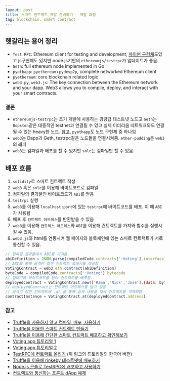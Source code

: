 ```yaml
---
layout: post
title: 스마트 컨트랙트 개발 준비하기 - 개발 과정
tag: blockchain, smart contract
---
```


## 헷갈리는 용어 정리
- `Test RPC`: Ethereum client for testing and development, [파이썬 구현체](https://github.com/pipermerriam/eth-testrpc)도있고 js구현체도 있지만 node.js기반의 `ethereumjs/testrpc`가 업데이트가 좋음.
- `Geth`: full ethereum node implemented in Go
- `pyethapp`: `pyethereum`+`pydevp2p`, complete networked Ethereum client
- `pyethereum`: core blockchain related logic
- `web3.py`, `web3.js`: The key connection between the Ethereum network and your dapp. Web3 allows you to compile, deploy, and interact with your smart contracts.

### 결론
- `ethereumjs-testrpc`는 초기 개발에 사용하는 경량급 테스트넷 노드고 `Geth`는 `Ropsten`같은 대중적인 testnet과 연결될 수 있고 실제 이더리움 네트워크와도 연결될 수 있는 heavy한 노드. [참고](https://karl.tech/intro-guide-to-ethereum-testnets/), `pyethapp`도 노드 구현체 중 하나임
- `web3`는 Dapp과 Geth, testrpc같은 노드들을 연결시켜줌. `ether-pudding`은 `web3`의 래퍼
- `web3`는 컴파일과 배포를 할 수 있지만 `solc`는 컴파일만 할 수 있음.

## 배포 흐름
1. `solidity`로 스마트 컨트랙트 작성
2. `web3` 혹은 `solc`를 이용해 바이트코드로 컴파일
3. 컴파일의 결과물인 바이트코드과 `ABI`를 얻음
4. `testrpc` 실행
5. `web3`를 이용해 `localhost:port`에 있는 `testrpc`에 바이트코드를 배포. 이 때 `ABI`가 사용됨
6. 배포 후 `컨트랙트 어드레스`를 반환받을 수 있음
7. `web3`를 이용해 `컨트렉스 어드레스`와 `ABI`를 이용해 컨트랙트를 가져와 함수를 실행시킬 수 있음.
8. `web3.js`와 html를 연동시켜 웹 페이지와 블록체인에 있는 스마트 컨트랙트가 서로 통신할 수 있음.

```js
// 컴파일 결과물에서 ABI를 가져옴
abiDefinition = JSON.parse(compiledCode.contracts[':Voting'].interface)
// ABI를 통해 골격만 잡힌 컨트랙트 껍데기를 생성함
VotingContract = web3.eth.contract(abiDefinition)
byteCode = compiledCode.contracts[':Voting'].bytecode
// 껍데기에 바이트코드를 담아 컨트랙트를 배포함.
deployedContract = VotingContract.new(['Rama','Nick','Jose'],{data: byteCode, from: web3.eth.accounts[0], gas: 4700000})
// deployedContract는 컨트랙트 어드레스를 담고 있음
// 골격만 잡힌 컨트랙트에 .at 을 통해 실제 내용을 채워 컨트랙트를 객체화함
contractInstance = VotingContract.at(deployedContract.address)
```

### 참고
- [Truffle을 사용하지 않고 컴파일, 배포, 사용하기](https://medium.com/@doart3/ethereum-dapps-without-truffle-compile-deploy-use-it-e6daeefcf919)
- [Truffle을 이용한 스마트 컨트랙트 만들기](https://medium.com/@gus_tavo_guim/using-truffle-to-create-and-deploy-smart-contracts-95d65df626a2)
- [Truffle을 이용해 간단한 스마트 컨트랙트 배포하고 확인해보기](https://medium.com/hci-wvu/hello-world-in-solidity-3e7d3e025831)
- [Voting app 튜토리얼 1](https://medium.com/@mvmurthy/full-stack-hello-world-voting-ethereum-dapp-tutorial-part-1-40d2d0d807c2)
- [Voting app 튜토리얼 2](https://medium.com/@mvmurthy/full-stack-hello-world-voting-ethereum-dapp-tutorial-part-2-30b3d335aa1f)
- [TestRPC에 컨트랙트 올리기](http://sancs.tistory.com/163) (위 링크의 튜토리얼의 한국어 버전)
- [Truffle을 이용해 rinkeby 테스트넷에 배포하기](http://sancs.tistory.com/164)
- [Node.js 콘솔로 TestRPC에 배포하고 사용하기](http://www.chaintalk.io/archive/lecture/586)
- [컨트랙트와 통신하는 프론트 dApp 예제](http://www.chaintalk.io/archive/lecture/501)
